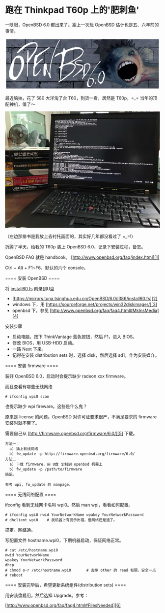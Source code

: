 # 跑在 Thinkpad T60p 上的'肥刺鱼'

一眨眼，OpenBSD 6.0 都出来了。距上一次玩 OpenBSD 估计也是五、六年前的事情。

![](2017_02_25_openbsd_6.0_on_thinkpad_t60p_image_01.png)

最近脑抽，花了 580 大洋淘了台 T60，到货一看，居然是 T60p，=_= 当年的顶配神机，值了～

![](2017_02_25_openbsd_6.0_on_thinkpad_t60p_image_02.png)

（左边那排书是我放上去衬托画面的，其实好几年都没看过了 =_=!）

折腾了半天，给我的 T60p 装上 OpenBSD 6.0，记录下安装过程，备忘。

OpenBSD FAQ 就是 handbook。
[http://www.openbsd.org/faq/index.html][1]

Ctrl + Alt + F1~F6，默认的六个 console。

==== 安装 OpenBSD ====

将 [install60.fs][2] 刻录到U盘

* [https://mirrors.tuna.tsinghua.edu.cn/OpenBSD/6.0/i386/install60.fs][2]
* windows 下，用 [https://sourceforge.net/projects/win32diskimager/][3]
* openbsd 下，参见 [http://www.openbsd.org/faq/faq4.html#MkInsMedia][4]

安装步骤

* 启动电脑，按下 ThinkVantage 蓝色按钮，然后 F1，进入 BIOS。
* 修改 BIOS，用 USB-HDD 启动。
* 一路 Next 下来。
* 记得在安装 distribution sets 时，选择 disk，然后选择 sd1，作为安装媒介。

==== 安装 firmware ====

装好 OpenBSD 6.0，启动时会提示缺少 radeon xxx firmware。

而且查看有哪些无线网络
```
# ifconfig wpi0 scan
```
也提示缺少 wpi fireware。这些是什么鬼？

原来是 license 的问题。OpenBSD 对许可证要求很严，不满足要求的 firmware 安装时就不带了。

需要自己从 [http://firmware.openbsd.org/firmware/6.0/][5] 下载。

```
方法一：
  a) 插上有线网络
  b) fw_update -p http://firmware.openbsd.org/firmware/6.0/
方法二：
  a) 下载 firmware，用 U盘 复制到 openbsd 机器上
  b) fw_update -p /path/to/firmware
搞定。

参考 wpi, fw_update 的 manpage。
```

==== 无线网络配置 ====

ifconfig 看到无线网卡名叫 wpi0。然后
man wpi，看看如何配置。

```
# ifconfig wpi0 nwid YourNetworkName wpakey YourNetworkPassword
# dhclient wpi0    # 我机器上有提示出错，但网络还是通了。
```
搞定，网络通。

写配置文件 hostname.wpi0，下期机器启动，保证网络正常。
```
# cat /etc/hostname.wpi0
nwid YourNetworkName
wpakey YourNetworkPassword
dhcp
# chmod o-r /etc/hostname.wpi0       # 去掉 other 的 read 权限，安全一点
# reboot
```

==== 安装完毕后，希望更新系统组件(distribution sets) ====

用安装盘启用，然后选择 Upgrade。参考：

[http://www.openbsd.org/faq/faq4.html#FilesNeeded][6]

[1]:http://www.openbsd.org/faq/index.html
[2]:https://mirrors.tuna.tsinghua.edu.cn/OpenBSD/6.0/i386/install60.fs
[3]:https://sourceforge.net/projects/win32diskimager/
[4]:http://www.openbsd.org/faq/faq4.html#MkInsMedia
[5]:http://firmware.openbsd.org/firmware/6.0/
[6]:http://www.openbsd.org/faq/faq4.html#FilesNeeded